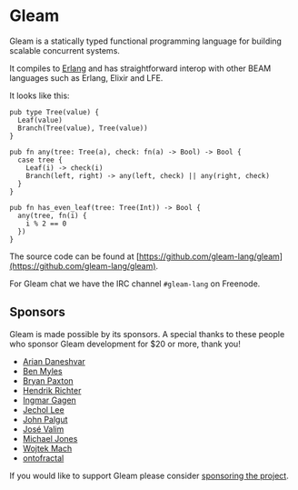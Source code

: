# Gleam

Gleam is a statically typed functional programming language for building
scalable concurrent systems.

It compiles to [Erlang](http://www.erlang.org/) and has straightforward
interop with other BEAM languages such as Erlang, Elixir and LFE.

It looks like this:


```rust,noplaypen
pub type Tree(value) {
  Leaf(value)
  Branch(Tree(value), Tree(value))
}

pub fn any(tree: Tree(a), check: fn(a) -> Bool) -> Bool {
  case tree {
    Leaf(i) -> check(i)
    Branch(left, right) -> any(left, check) || any(right, check)
  }
}

pub fn has_even_leaf(tree: Tree(Int)) -> Bool {
  any(tree, fn(i) {
    i % 2 == 0
  })
}
```

The source code can be found at
[https://github.com/gleam-lang/gleam](https://github.com/gleam-lang/gleam).

For Gleam chat we have the IRC channel `#gleam-lang` on Freenode.

## Sponsors

Gleam is made possible by its sponsors. A special thanks to these people who
sponsor Gleam development for $20 or more, thank you!

- [Arian Daneshvar](https://github.com/bees)
- [Ben Myles](https://github.com/benmyles)
- [Bryan Paxton](https://github.com/starbelly)
- [Hendrik Richter](https://github.com/hendi)
- [Ingmar Gagen](https://github.com/igagen)
- [Jechol Lee](https://github.com/jechol)
- [John Palgut](https://github.com/Jwsonic)
- [José Valim](https://github.com/josevalim)
- [Michael Jones](https://github.com/michaeljones)
- [Wojtek Mach](https://github.com/wojtekmach)
- [ontofractal](https://github.com/ontofractal)

If you would like to support Gleam please consider [sponsoring the
project](https://github.com/sponsors/lpil).
